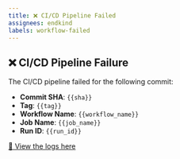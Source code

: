 ```yaml
---
title: ❌ CI/CD Pipeline Failed
assignees: endkind
labels: workflow-failed
---
```


## ❌ CI/CD Pipeline Failure

The CI/CD pipeline failed for the following commit:

- **Commit SHA**: `{{sha}}`
- **Tag**: `{{tag}}`
- **Workflow Name**: `{{workflow_name}}`
- **Job Name**: `{{job_name}}`
- **Run ID**: `{{run_id}}`

[🔗 View the logs here]({{logs_url}})
